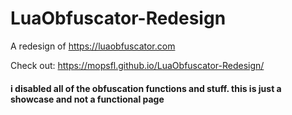# LuaObfuscator-Redesign
A redesign of https://luaobfuscator.com

Check out: https://mopsfl.github.io/LuaObfuscator-Redesign/


#### i disabled all of the obfuscation functions and stuff. this is just a showcase and not a functional page
